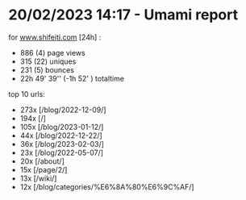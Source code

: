 # 20/02/2023 14:17 - Umami report
for www.shifeiti.com [24h] :

 - 886 (4) page views
 - 315 (22) uniques
 - 231 (5) bounces
 - 22h 49' 39'' (-1h 52' ) totaltime


top 10 urls:
 - 273x [/blog/2022-12-09/]
 - 194x [/]
 - 105x [/blog/2023-01-12/]
 - 44x [/blog/2022-12-22/]
 - 36x [/blog/2023-02-03/]
 - 23x [/blog/2022-05-07/]
 - 20x [/about/]
 - 15x [/page/2/]
 - 13x [/wiki/]
 - 12x [/blog/categories/%E6%8A%80%E6%9C%AF/]



